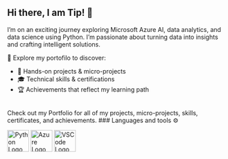 ## Hi there, I am Tip! 👋

I’m on an exciting journey exploring Microsoft Azure AI, data analytics, and data science using Python. I’m passionate about turning data into insights and crafting intelligent solutions.

📂 Explore my portofilo to discover:
- 🧠 Hands-on projects & micro-projects</li>
- 🎓 Technical skills & certifications</li>
- 🏆 Achievements that reflect my learning path</li>

</br>
Check out my Portfolio for all of my projects, micro-projects, skills, certificates, and achievements.
### Languages and tools ⚙️
<!-- For more icons please follow  https://github.com/MikeCodesDotNET/ColoredBadges -->
<p>
<img src="https://cdn.worldvectorlogo.com/logos/python-5.svg" alt="Python Logo" width="50" height="50"/> 
<img src="https://cdn.worldvectorlogo.com/logos/azure-1.svg" alt="Azure Logo" width="50" height="50"/>
<img src="https://cdn.worldvectorlogo.com/logos/visual-studio-code-1.svg" alt="VSCode Logo" width="50" height="50"/>
</p>

<!--
**tipros/tipros** is a ✨ _special_ ✨ repository because its `README.md` (this file) appears on your GitHub profile.

Here are some ideas to get you started:

- 🔭 I’m currently working on ...
- 🌱 I’m currently learning ...
- 👯 I’m looking to collaborate on ...
- 🤔 I’m looking for help with ...
- 💬 Ask me about ...
- 📫 How to reach me: ...
- 😄 Pronouns: ...
- ⚡ Fun fact: ...
-->
